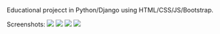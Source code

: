 Educational projecct in Python/Django using HTML/CSS/JS/Bootstrap.

Screenshots:
<img src="https://images2.imgbox.com/8f/73/UqncvhzZ_o.jpg"/>
<img src="https://images2.imgbox.com/89/ef/EHQcKIKQ_o.jpg"/>
<img src="https://images2.imgbox.com/c8/58/t2QfnKi7_o.jpg"/>
<img src="https://images2.imgbox.com/47/17/WRIsvcWJ_o.jpg"/>

